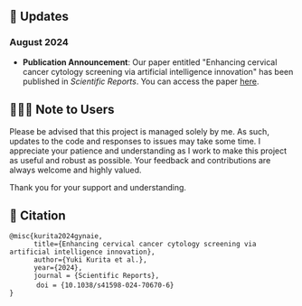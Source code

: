 ## 🤩 Updates

### August 2024
- **Publication Announcement**: Our paper entitled "Enhancing cervical cancer cytology screening via artificial intelligence innovation" has been published in *Scientific Reports*. You can access the paper [here](https://doi.org/10.1038/s41598-024-70670-6).

## 🙇🏻‍♂️ Note to Users

Please be advised that this project is managed solely by me. As such, updates to the code and responses to issues may take some time. I appreciate your patience and understanding as I work to make this project as useful and robust as possible. Your feedback and contributions are always welcome and highly valued.

Thank you for your support and understanding.

## 🎉 Citation

```
@misc{kurita2024gynaie,
      title={Enhancing cervical cancer cytology screening via artificial intelligence innovation}, 
      author={Yuki Kurita et al.},
      year={2024},
      journal = {Scientific Reports},
　　　　doi = {10.1038/s41598-024-70670-6}
}
```
